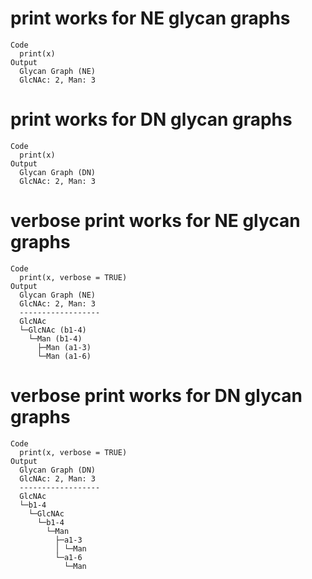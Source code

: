 # print works for NE glycan graphs

    Code
      print(x)
    Output
      Glycan Graph (NE)
      GlcNAc: 2, Man: 3

# print works for DN glycan graphs

    Code
      print(x)
    Output
      Glycan Graph (DN)
      GlcNAc: 2, Man: 3

# verbose print works for NE glycan graphs

    Code
      print(x, verbose = TRUE)
    Output
      Glycan Graph (NE)
      GlcNAc: 2, Man: 3
      ------------------
      GlcNAc
      └─GlcNAc (b1-4)
        └─Man (b1-4)
          ├─Man (a1-3)
          └─Man (a1-6)

# verbose print works for DN glycan graphs

    Code
      print(x, verbose = TRUE)
    Output
      Glycan Graph (DN)
      GlcNAc: 2, Man: 3
      ------------------
      GlcNAc
      └─b1-4
        └─GlcNAc
          └─b1-4
            └─Man
              ├─a1-3
              │ └─Man
              └─a1-6
                └─Man

